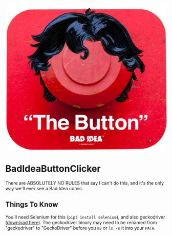 ![Bad Idea Serves The Button](https://github.com/goodmajo/BadIdeaButtonClicker/blob/master/btn-grizzly.png?raw=true)
# BadIdeaButtonClicker
There are ABSOLUTELY NO RULES that say I can't do this, and it's the only way we'll ever see a Bad Idea comic.

## Things To Know
You'll need Selenium for this (`pip3 install selenium`), and also geckodriver ([download here](https://github.com/mozilla/geckodriver/releases)). The geckodriver binary may need to be renamed from "geckodriver" to "GeckoDriver" before you `mv` or `ln -s` it into your `PATH`.
